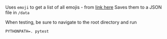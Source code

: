 Uses `emoji` to get a list of all emojis
    - from [link here](https://carpedm20.github.io/emoji/docs/api.html#emoji.EMOJI_DATA)
Saves them to a JSON file in `/data`

When testing, be sure to navigate to the root directory and run
```
PYTHONPATH=. pytest
```
